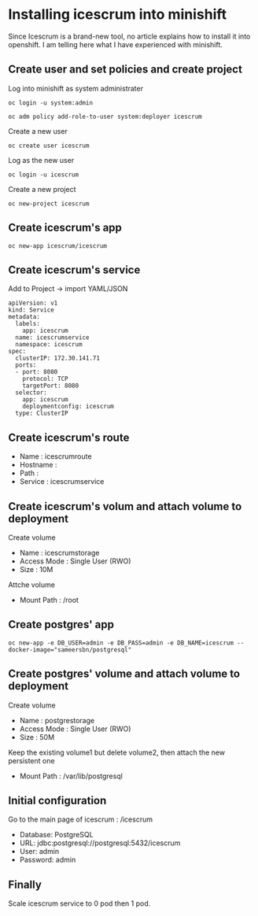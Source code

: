 # Installing icescrum into minishift
Since Icescrum is a brand-new tool, no article explains how to install it into openshift.
I am telling here what I have experienced with minishift.

## Create user and set policies and create project
Log into minishift as system administrater
```
oc login -u system:admin
```

```
oc adm policy add-role-to-user system:deployer icescrum
```
Create a new user
```
oc create user icescrum
```
Log as the new user
```
oc login -u icescrum
```
Create a new project
```
oc new-project icescrum
```



## Create icescrum's app
```
oc new-app icescrum/icescrum
```

## Create icescrum's service
Add to Project -> import YAML/JSON
```console
apiVersion: v1
kind: Service
metadata:
  labels:
    app: icescrum
  name: icescrumservice
  namespace: icescrum
spec:
  clusterIP: 172.30.141.71  
  ports:
  - port: 8080              
    protocol: TCP
    targetPort: 8080
  selector:
    app: icescrum
    deploymentconfig: icescrum
  type: ClusterIP
```

## Create icescrum's route
* Name : icescrumroute
* Hostname : 
* Path : 
* Service : icescrumservice 
## Create icescrum's volum and attach volume to deployment
Create volume
* Name : icescrumstorage
* Access Mode : Single User (RWO) 
* Size : 10M

Attche volume
* Mount Path : /root


## Create postgres' app
```
oc new-app -e DB_USER=admin -e DB_PASS=admin -e DB_NAME=icescrum --docker-image="sameersbn/postgresql"
```

## Create postgres' volume and attach volume to deployment
Create volume
* Name : postgrestorage
* Access Mode : Single User (RWO) 
* Size : 50M

Keep the existing volume1 but delete volume2, then attach the new persistent one
* Mount Path : /var/lib/postgresql

## Initial configuration
Go to the main page of icescrum : <icescrumroute>/icescrum
* Database:                   PostgreSQL
* URL:                        jdbc:postgresql://postgresql:5432/icescrum
* User:                       admin
* Password:                   admin

## Finally
Scale icescrum service to 0 pod then 1 pod.



